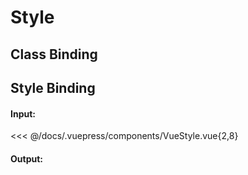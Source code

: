 # Style

## Class Binding

## Style Binding

#### Input:

<<< @/docs/.vuepress/components/VueStyle.vue{2,8}

#### Output:

<VueStyle />
